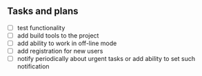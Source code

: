 ## Tasks and plans

- [ ] test functionality
- [ ] add build tools to the project
- [ ] add ability to work in off-line mode
- [ ] add registration for new users
- [ ] notify periodically about urgent tasks or add ability to set such notification
